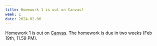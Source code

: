 ```yaml
---
title: Homework 1 is out on Canvas!
week: 1
date: 2024-02-06
---
```


Homework 1 is out on [Canvas](https://canvas.cornell.edu/files/9902711/download?download_frd=1). The homework is due in two weeks (Feb 19th, 11.59 PM). 

